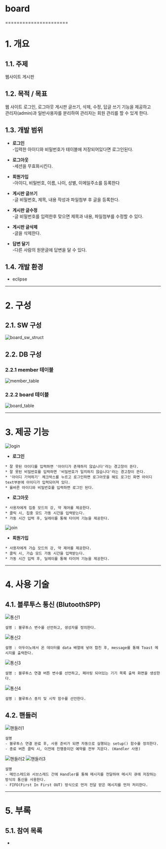# board
======================

# 1. 개요
## 1.1. 주제
웹사이트 게시판

## 1.2. 목적 / 목표
웹 사이트 로그인, 로그아웃 게시판 글쓰기, 삭제, 수정, 답글 쓰기 기능을 제공하고<br>
관리자(admin)과 일반사용자를 분리하여 관리자는 회원 관리를 할 수 있게 한다.

## 1.3. 개발 범위
*  **로그인**<br>
-입력한 아이디와 비밀번호가 테이블에 저장되어있다면 로그인된다.<br>

*  **로그아웃**<br>
-세션을 무효화시킨다.

*  **회원가입**<br>
-아이디, 비밀번호, 이름, 나이, 성별, 이메일주소를 등록한다<br>

*  **게시판 글쓰기**<br>
-글 비밀번호, 제목, 내용 작성과 파일첨부 후 글을 등록한다.<br>

*  **게시판 글수정**<br>
-글 비밀번호를 입력한후 맞으면 제목과 내용, 파일첨부를 수정할 수 있다.<br>

*  **게시판 글삭제**<br>
-글을 삭제한다.<br>

*  **답변 달기**<br>
-다른 사람의 원문글에 답변을 달 수 있다.<br>

## 1.4. 개발 환경
* eclipse

****
# 2. 구성

## 2.1. SW 구성
![board_sw_struct](https://user-images.githubusercontent.com/52684942/97268033-97f7ca00-186e-11eb-9b4b-00a4162d9dcb.PNG)<br>

## 2.2. DB 구성
### 2.2.1 member 테이블
![member_table](https://user-images.githubusercontent.com/52684942/97269923-a1cefc80-1871-11eb-9079-4166b3465b87.PNG)
<br>

### 2.2.2 board 테이블
![board_table](https://user-images.githubusercontent.com/52684942/97269948-aabfce00-1871-11eb-896b-bd89b33cc8a6.PNG)<br>


****
# 3. 제공 기능
![login](https://user-images.githubusercontent.com/52684942/97276574-b95eb300-187a-11eb-855d-b373509d8505.PNG)

* **로그인**
```
* 잘 못된 아이디를 입력하면 '아이디가 존재하지 않습니다'라는 경고창이 뜬다.
* 잘 못된 비밀번호를 입력하면 '비밀번호가 일치하지 않습니다'라는 경고창이 뜬다.
* '아이디 기억하기' 체크박스를 누르고 로그인하면 로그아웃을 해도 로그인 화면 아이디 text부분에 아이디가 입력되어져 있다.
* 옳바른 아이디와 비밀번호를 입력하면 로그인 된다.
```

* **로그아웃**
```
* 사용자에게 집중 모드의 강, 약 제어를 제공한다.
* 클릭 시, 집중 모드 가동 시간을 입력받는다.
* 가동 시간 입력 후, 딜레이를 통해 타이머 기능을 제공한다.
```
![join](https://user-images.githubusercontent.com/52684942/97276599-c2e81b00-187a-11eb-9483-e53027b53f95.PNG)<br>

* **회원가입**
```
* 사용자에게 가습 모드의 강, 약 제어를 제공한다.
* 클릭 시, 가습 모드 가동 시간을 입력받는다.
* 가동 시간 입력 후, 딜레이를 통해 타이머 기능을 제공한다.
```

****
# 4. 사용 기술
## 4.1. 블루투스 통신 (BlutoothSPP)
![통신1](https://github.com/Jeongwonseok/Portfolio_JWS/blob/master/image/smart/통신1.png)
```
설명 : 블루투스 변수를 선언하고, 생성자를 정의한다.
```
![통신2](https://github.com/Jeongwonseok/Portfolio_JWS/blob/master/image/smart/통신2.png)
```
설명 : 아두이노에서 온 데이터를 data 배열에 넣어 합친 후, message를 통해 Toast 메시지를 출력한다.
```
![통신3](https://github.com/Jeongwonseok/Portfolio_JWS/blob/master/image/smart/통신3.png)
```
설명 : 블루투스 연결 버튼 변수를 선언하고, 페어링 되어있는 기기 목록 출력 화면을 생성한다.
```
![통신4](https://github.com/Jeongwonseok/Portfolio_JWS/blob/master/image/smart/통신4.png)
```
설명 : 블루투스 중지 및 시작 함수를 선언한다.
```

## 4.2. 핸들러
![핸들러1](https://github.com/Jeongwonseok/Portfolio_JWS/blob/master/image/smart/핸들러1.png)
```
설명
- 블루투스 연결 완료 후, 사용 준비가 되면 자동으로 실행되는 setup() 함수를 정의한다.
- 종료 버튼 클릭 시, 이전에 진행중이던 예약를 전부 지운다. (Handler 사용)
```
![핸들러2](https://github.com/Jeongwonseok/Portfolio_JWS/blob/master/image/smart/핸들러2.png)
![핸들러3](https://github.com/Jeongwonseok/Portfolio_JWS/blob/master/image/smart/핸들러3.png)
```
설명
- 메인스레드와 서브스레드 간에 Handler를 통해 메시지를 전달하여 메시지 큐에 저장하는 방식의 통신을 사용한다.
- FIFO(First In First OUT) 방식으로 먼저 전달 받은 메시지를 먼저 처리한다.
```

****
# 5. 부록
## 5.1. 참여 목록
* 
    
    
 
